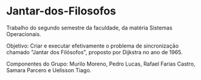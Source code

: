# Jantar-dos-Filosofos

Trabalho do segundo semestre da faculdade, da matéria Sistemas Operacionais. 

Objetivo: Criar e executar efetivamente o problema de sincronização chamado "Jantar dos Filósofos", proposto por Dijkstra no ano de 1965.

Componentes do Grupo: Murilo Moreno, Pedro Lucas, Rafael Farias Castro, Samara Parcero e Uelisson Tiago.
